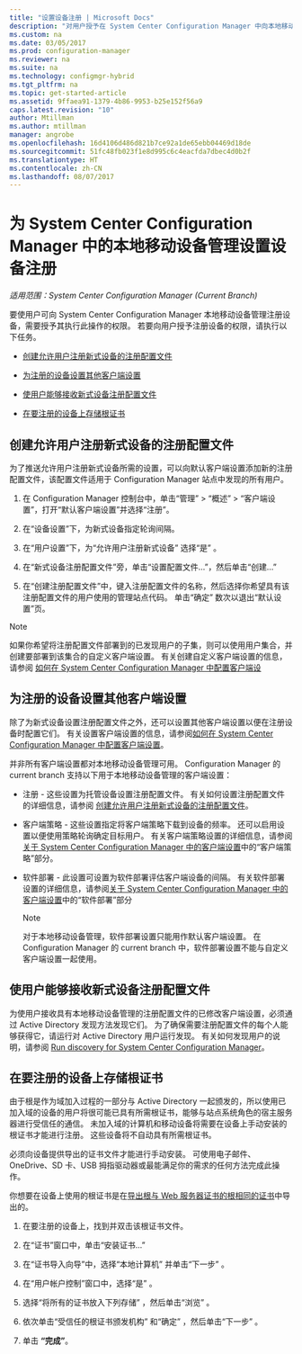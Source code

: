 ```yaml
---
title: "设置设备注册 | Microsoft Docs"
description: "对用户授予在 System Center Configuration Manager 中向本地移动设备管理注册设备的权限。"
ms.custom: na
ms.date: 03/05/2017
ms.prod: configuration-manager
ms.reviewer: na
ms.suite: na
ms.technology: configmgr-hybrid
ms.tgt_pltfrm: na
ms.topic: get-started-article
ms.assetid: 9ffaea91-1379-4b86-9953-b25e152f56a9
caps.latest.revision: "10"
author: Mtillman
ms.author: mtillman
manager: angrobe
ms.openlocfilehash: 16d4106d486d821b7ce92a1de65ebb04469d18de
ms.sourcegitcommit: 51fc48fb023f1e8d995c6c4eacfda7dbec4d0b2f
ms.translationtype: HT
ms.contentlocale: zh-CN
ms.lasthandoff: 08/07/2017
---
```

# <a name="set-up-device-enrollment-for-on-premises-mobile-device-management-in-system-center-configuration-manager"></a>为 System Center Configuration Manager 中的本地移动设备管理设置设备注册

*适用范围：System Center Configuration Manager (Current Branch)*

要使用户可向 System Center Configuration Manager 本地移动设备管理注册设备，需要授予其执行此操作的权限。 若要向用户授予注册设备的权限，请执行以下任务。

-   [创建允许用户注册新式设备的注册配置文件](#bkmk_createProf)  

-   [为注册的设备设置其他客户端设置](#bkmk_addClient)  

-   [使用户能够接收新式设备注册配置文件](#bkmk_enableUsers)  

-   [在要注册的设备上存储根证书](#bkmk_storeCert)  

##  <a name="bkmk_createProf"></a> 创建允许用户注册新式设备的注册配置文件  
 为了推送允许用户注册新式设备所需的设置，可以向默认客户端设置添加新的注册配置文件，该配置文件适用于 Configuration Manager 站点中发现的所有用户。  

1.  在 Configuration Manager 控制台中，单击“管理” > “概述” > “客户端设置”，打开“默认客户端设置”并选择“注册”。  

2.  在“设备设置”下，为新式设备指定轮询间隔。  

3.  在“用户设置”下，为“允许用户注册新式设备”  选择“是” 。  

4.  在“新式设备注册配置文件”旁，单击“设置配置文件…”，然后单击“创建…”  

5.  在“创建注册配置文件”中，键入注册配置文件的名称，然后选择你希望具有该注册配置文件的用户使用的管理站点代码。 单击“确定”  数次以退出“默认设置”页。  

> [!NOTE]  
>  如果你希望将注册配置文件部署到的已发现用户的子集，则可以使用用户集合，并创建要部署到该集合的自定义客户端设置。 有关创建自定义客户端设置的信息，请参阅 [如何在 System Center Configuration Manager 中配置客户端设](../../core/clients/deploy/configure-client-settings.md)  

##  <a name="bkmk_addClient"></a> 为注册的设备设置其他客户端设置  
 除了为新式设备设置注册配置文件之外，还可以设置其他客户端设置以便在注册设备时配置它们。  有关设置客户端设置的信息，请参阅[如何在 System Center Configuration Manager 中配置客户端设置](../../core/clients/deploy/configure-client-settings.md)。  

 并非所有客户端设置都对本地移动设备管理可用。 Configuration Manager 的 current branch 支持以下用于本地移动设备管理的客户端设置：  

-   注册 - 这些设置为托管设备设置注册配置文件。 有关如何设置注册配置文件的详细信息，请参阅 [创建允许用户注册新式设备的注册配置文件](#bkmk_createProf)。  

-   客户端策略 - 这些设置指定将客户端策略下载到设备的频率。 还可以启用设置以便使用策略轮询确定目标用户。 有关客户端策略设置的详细信息，请参阅[关于 System Center Configuration Manager 中的客户端设置](../../core/clients/deploy/about-client-settings.md)中的“客户端策略”部分。  

-   软件部署 - 此设置可设置为软件部署评估客户端设备的间隔。 有关软件部署设置的详细信息，请参阅[关于 System Center Configuration Manager 中的客户端设置](../../core/clients/deploy/about-client-settings.md)中的“软件部署”部分  

    > [!NOTE]  
    >  对于本地移动设备管理，软件部署设置只能用作默认客户端设置。 在 Configuration Manager 的 current branch 中，软件部署设置不能与自定义客户端设置一起使用。  

##  <a name="bkmk_enableUsers"></a> 使用户能够接收新式设备注册配置文件  
 为使用户接收具有本地移动设备管理的注册配置文件的已修改客户端设置，必须通过 Active Directory 发现方法发现它们。 为了确保需要注册配置文件的每个人能够获得它，请运行对 Active Directory 用户运行发现。 有关如何发现用户的说明，请参阅 [Run discovery for System Center Configuration Manager](../../core/servers/deploy/configure/run-discovery.md)。  

##  <a name="bkmk_storeCert"></a> 在要注册的设备上存储根证书  
 由于根是作为域加入过程的一部分与 Active Directory 一起颁发的，所以使用已加入域的设备的用户将很可能已具有所需根证书，能够与站点系统角色的宿主服务器进行受信任的通信。 未加入域的计算机和移动设备将需要在设备上手动安装的根证书才能进行注册。 这些设备将不自动具有所需根证书。  

 必须向设备提供导出的证书文件才能进行手动安装。 可使用电子邮件、OneDrive、SD 卡、USB 拇指驱动器或最能满足你的需求的任何方法完成此操作。  

 你想要在设备上使用的根证书是在[导出根与 Web 服务器证书的根相同的证书](../../mdm/get-started/set-up-certificates-on-premises-mdm.md#bkmk_exportCert)中导出的。  

1.  在要注册的设备上，找到并双击该根证书文件。  

2.  在“证书”窗口中，单击“安装证书...”  

3.  在“证书导入向导”中，选择“本地计算机” 并单击“下一步” 。  

4.  在“用户帐户控制”窗口中，选择“是” 。  

5.  选择“将所有的证书放入下列存储” ，然后单击“浏览” 。  

6.  依次单击“受信任的根证书颁发机构” 和“确定” ，然后单击“下一步” 。  

7.  单击 **“完成”**。  
